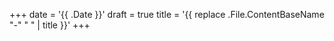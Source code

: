 +++
date = '{{ .Date }}'
draft = true
title = '{{ replace .File.ContentBaseName "-" " " | title }}'
+++

<!-- --- hugo theme archetype:
title: "{{ replace .Name "-" " " | title }}"
date: {{ .Date }}
draft: true
author:
tags:
image:
description:
toc:
--- -->